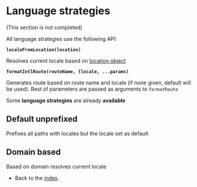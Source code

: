 # Language strategies

(This section is not completed)

All language strategies use the following API:

**`localeFromLocation(location)`**

Resolves current locale based on [location object](https://developer.mozilla.org/en-US/docs/Web/API/Location)

**`formatIntlRoute(routeName, {locale, ...params)`**

Generates route based on route name and locale (if none given, default will be used). Rest of parameters are passed as
arguments to `formatRoute`

Some **language strategies** are already **available**

## Default unprefixed

Prefixes all paths with locales but the locale set as default

## Domain based

Based on domain resolves current locale

- Back to the [index](index.md).
